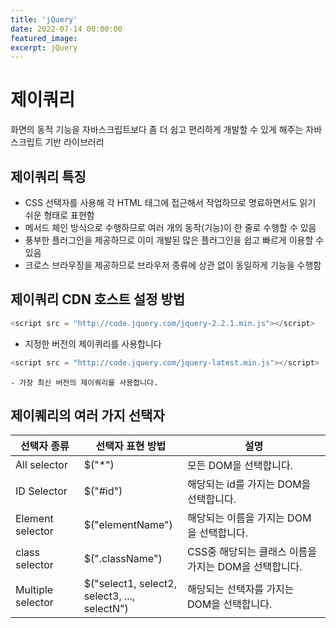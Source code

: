 ```yaml
---
title: 'jQuery'
date: 2022-07-14 00:00:00
featured_image: 
excerpt: jQuery
---
```


제이쿼리
================

화면의 동적 기능을 자바스크립트보다 좀 더 쉽고 편리하게 개발할 수 있게 해주는 자바스크립트 기반 라이브러리

제이쿼리 특징
-----------------------

* CSS 선택자를 사용해 각 HTML 태그에 접근해서 작업하므로 명료하면서도 읽기 쉬운 형태로 표현함
* 메서드 체인 방식으로 수행하므로 여러 개의 동작(기능)이 한 줄로 수행할 수 있음
* 풍부한 플러그인을 제공하므로 이미 개발된 많은 플러그인을 쉽고 빠르게 이용할 수 있음
* 크로스 브라우징을 제공하므로 브라우저 종류에 상관 없이 동일하게 기능을 수행함

제이쿼리 CDN 호스트 설정 방법
-------------------------

```java script
<script src = "http://code.jquery.com/jquery-2.2.1.min.js"></script>
```
- 지정한 버전의 제이퀴리를 사용합니다

```java script
<script src = "http://code.jquery.com/jquery-latest.min.js"></script>
```
    - 가장 최신 버전의 제이쿼리를 사용합니다.

제이퀘리의 여러 가지 선택자
--------------------------

|선택자 종류|선택자 표현 방법|설명|
|----------|---------------|----|
|All selector|$("\*")|모든 DOM을 선택합니다.|
|ID Selector|$("#id")|해당되는 id를 가지는 DOM을 선택합니다.|
|Element selector|$("elementName")|해당되는 이름을 가지는 DOM을 선택합니다.|
|class selector|$(".className")|CSS중 해당되는 클래스 이름을 가지는 DOM을 선택합니다.|
|Multiple selector|$("select1, select2, <br> select3, ..., selectN")|해당되는 선택자를 가지는 DOM을 선택합니다.|
